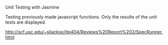 Unit Testing with Jasmine

Testing previously made javascript functions. Only the results of the unit tests are displayed. 

http://scf.usc.edu/~sljackso/itp404/Reviews%20Report%202/SpecRunner.html